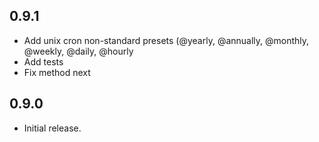 ## 0.9.1

* Add unix cron non-standard presets (@yearly, @annually, @monthly, @weekly, @daily, @hourly
* Add tests
* Fix method next

## 0.9.0

* Initial release.
